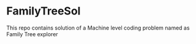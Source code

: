 # FamilyTreeSol
This repo contains solution of a Machine level coding problem named as Family Tree explorer
